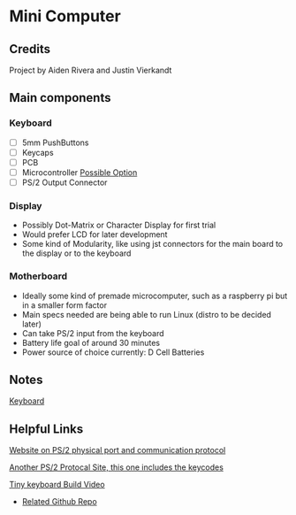# Mini Computer

## Credits

Project by Aiden Rivera and Justin Vierkandt

## Main components

### Keyboard
- [ ] 5mm PushButtons
- [ ] Keycaps
- [ ] PCB
- [ ] Microcontroller [Possible Option](https://store-usa.arduino.cc/products/nano-esp32-with-headers) 
- [ ] PS/2 Output Connector

### Display
- Possibly Dot-Matrix or Character Display for first trial
- Would prefer LCD for later development
- Some kind of Modularity, like using jst connectors for the main board to the display or to the keyboard

### Motherboard
- Ideally some kind of premade microcomputer, such as a raspberry pi but in a smaller form factor
- Main specs needed are being able to run Linux (distro to be decided later)
- Can take PS/2 input from the keyboard
- Battery life goal of around 30 minutes
- Power source of choice currently: D Cell Batteries

## Notes
[Keyboard](Notes/"PS/2"/Keyboard.md)

## Helpful Links

[Website on PS/2 physical port and communication protocol](https://www.burtonsys.com/ps2_chapweske.htm)

[Another PS/2 Protocal Site, this one includes the keycodes](https://www.eecg.utoronto.ca/~jayar/ece241_08F/AudioVideoCores/ps2/ps2.html#apkeycodes)

[Tiny keyboard Build Video](https://www.youtube.com/watch?v=ZZqfPCV0RMk)
- [Related Github Repo](https://github.com/jus-kim/tinyKeys)
